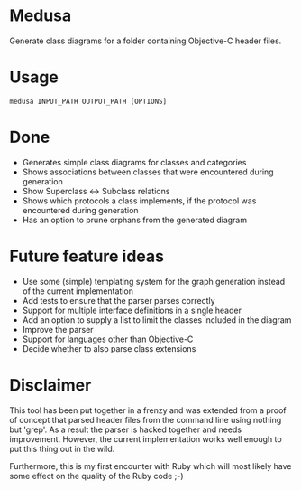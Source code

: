# Medusa

Generate class diagrams for a folder containing Objective-C header files.

# Usage

`medusa INPUT_PATH OUTPUT_PATH [OPTIONS]`

# Done

* Generates simple class diagrams for classes and categories
* Shows associations between classes that were encountered during generation
* Show Superclass <-> Subclass relations
* Shows which protocols a class implements, if the protocol was encountered during generation
* Has an option to prune orphans from the generated diagram

# Future feature ideas

* Use some (simple) templating system for the graph generation instead of the current implementation
* Add tests to ensure that the parser parses correctly
* Support for multiple interface definitions in a single header
* Add an option to supply a list to limit the classes included in the diagram
* Improve the parser
* Support for languages other than Objective-C
* Decide whether to also parse class extensions

# Disclaimer

This tool has been put together in a frenzy and was extended from a proof of concept that parsed header files from the command line using nothing but 'grep'. As a result the parser is hacked together and needs improvement. However, the current implementation works well enough to put this thing out in the wild.

Furthermore, this is my first encounter with Ruby which will most likely have some effect on the quality of the Ruby code ;-)
